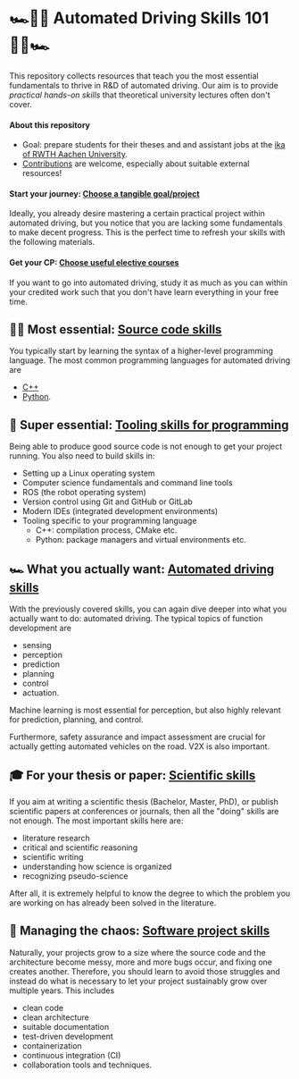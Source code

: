 # 🏎️👨‍💻  Automated Driving Skills 101 👩‍💻🏎️

This repository collects resources that teach you the most essential fundamentals to thrive in R&D of automated driving. Our aim is to provide *practical hands-on skills* that theoretical university lectures often don't cover.

#### <!-- ℹ️ --> About this repository

- Goal: prepare students for their theses and and assistant jobs at the [ika of RWTH Aachen University](https://github.com/ika-rwth-aachen).
- [Contributions](Contributing.md) are welcome, especially about suitable external resources!


####  <!--🏁 --> Start your journey: [Choose a tangible goal/project](projects/README.md)

Ideally, you already desire mastering a certain practical project within automated driving, but you notice that you are lacking some fundamentals to make decent progress. This is the perfect time to refresh your skills with the following materials.

#### Get your CP: [Choose useful elective courses](projects/Lectures_at_RWTH.md) 
If you want to go into automated driving, study it as much as you can within your credited work such that you don't have learn everything in your free time.


## 👩‍💻 Most essential: [Source code skills](source_code_skills/README.md)

You typically start by learning the syntax of a higher-level programming language. The most common programming languages for automated driving are
- [C++](source_code_skills/C++.md)
- [Python](source_code_skills/Python.md).


## 🔧 Super essential: [Tooling skills for programming](basic_tooling_skills/README.md)

Being able to produce good source code is not enough to get your project running. You also need to build skills in:
- Setting up a Linux operating system
- Computer science fundamentals and command line tools
- ROS (the robot operating system)
- Version control using Git and GitHub or GitLab
- Modern IDEs (integrated development environments)
- Tooling specific to your programming language
  - C++: compilation process, CMake etc.
  - Python: package managers and virtual environments etc.


## 🏎️ What you actually want: [Automated driving skills](automated_driving_skills/README.md)
With the previously covered skills, you can again dive deeper into what you actually want to do: automated driving. The typical topics of function development are
- sensing
- perception
- prediction
- planning
- control
- actuation.

Machine learning is most essential for perception, but also highly relevant for prediction, planning, and control.

Furthermore, safety assurance and impact assessment are crucial for actually getting automated vehicles on the road. V2X is also important.

## 🎓 For your thesis or paper: [Scientific skills](scientific_skills/README.md)
If you aim at writing a scientific thesis (Bachelor, Master, PhD), or publish scientific papers at conferences or journals, then all the "doing" skills are not enough. The most important skills here are:
- literature research
- critical and scientific reasoning
- scientific writing
- understanding how science is organized
- recognizing pseudo-science

After all, it is extremely helpful to know the degree to which the problem you are working on has already been solved in the literature.

## 🧠 Managing the chaos: [Software project skills](software_project_skills/README.md)

Naturally, your projects grow to a size where the source code and the architecture become messy, more and more bugs occur, and fixing one creates another. Therefore, you should learn to avoid those struggles and instead do what is necessary to let your project sustainably grow over multiple years. This includes
- clean code
- clean architecture
- suitable documentation
- test-driven development
- containerization
- continuous integration (CI)
- collaboration tools and techniques.


<!-- emoji help: https://gist.github.com/rxaviers/7360908 -->
